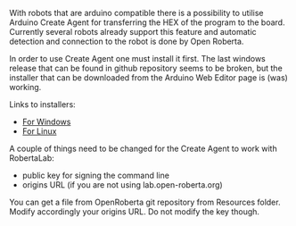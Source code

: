 With robots that are arduino compatible there is a possibility to utilise Arduino Create Agent for transferring the HEX of the program to the board. Currently several robots already support this feature and automatic detection and connection to the robot is done by Open Roberta.

In order to use Create Agent one must install it first. The last windows release that can be found in github repository seems to be broken, but the installer that can be downloaded from the Arduino Web Editor page is (was) working. 

Links to installers:

* [For Windows](http://downloads.arduino.cc/CreateBridgeStable/ArduinoCreateAgent-1.1-windows-installer.exe)
* [For Linux](http://downloads.arduino.cc/CreateBridgeStable/ArduinoCreateAgent-1.1-linux-x64-installer.tar.gz)

A couple of things need to be changed for the Create Agent to work with RobertaLab:

* public key for signing the command line
* origins URL (if you are not using lab.open-roberta.org)

You can get a file from OpenRoberta git repository from Resources folder. Modify accordingly your origins URL. Do not modify the key though.
